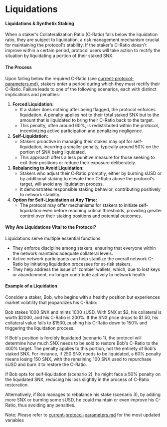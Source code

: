 # Liquidations

#### Liquidations & Synthetix Staking

When a staker's Collateralization Ratio (C-Ratio) falls below the liquidation ratio, they are subject to liquidation, a risk management mechanism crucial for maintaining the protocol's stability. If the staker's C-Ratio doesn't improve within a certain period, protocol users will take action to rectify the situation by liquidating a portion of their staked SNX.

#### The Process

Upon falling below the required C-Ratio (see [current-protocol-parameters.md](../current-protocol-parameters.md "mention")), stakers enter a period during which they must rectify their C-Ratio. Failure leads to one of the following scenarios, each with distinct implications and penalties:

1. **Forced Liquidation:**
   * If a staker does nothing after being flagged, the protocol enforces liquidation. A penalty applies not to their total staked SNX but to the amount that is liquidated to bring their C-Ratio back to the target.
   * This penalty, often around 60%, is redistributed within the protocol, incentivizing active participation and penalizing negligence.
2. **Self-Liquidation:**
   * Stakers proactive in managing their stakes may opt for self-liquidation, incurring a smaller penalty, typically around 50% on the portion of SNX being liquidated.
   * This approach offers a less punitive measure for those seeking to exit their positions or reduce their exposure deliberately.
3. **Rebalancing to Avoid Liquidation:**
   * Stakers who adjust their C-Ratio promptly, either by burning sUSD or by additional staking to elevate their C-Ratio above the protocol's target, will avoid any liquidation process.
   * It demonstrates responsible staking behavior, contributing positively to network stability.
4. **Option for Self-Liquidation at Any Time:**
   * The protocol may offer mechanisms for stakers to initiate self-liquidation even before reaching critical thresholds, providing greater control over their staking positions and potential outcomes.

#### Why Are Liquidations Vital to the Protocol?

Liquidations serve multiple essential functions:

* They enforce discipline among stakers, ensuring that everyone within the network maintains adequate collateral levels.
* Active network participants can help stabilize the overall network C-Ratio by initiating liquidation processes for at-risk stakers.
* They help address the issue of 'zombie' wallets, which, due to lost keys or abandonment, no longer contribute actively to network health.

#### Example of a Liquidation

Consider a staker, Bob, who begins with a healthy position but experiences market volatility that jeopardizes his C-Ratio:

Bob stakes 1000 SNX and mints 1000 sUSD. With SNX at $2, his collateral is worth $2000, and his C-Ratio is 200%. If the SNX price drops to $1.50, his collateral value falls to $1500, pushing his C-Ratio down to 150% and triggering the liquidation process.

If Bob's position is forcibly liquidated (scenario 1), the protocol will determine how much SNX needs to be sold to restore Bob's C-Ratio to the 400% target. The penalty applies to this portion, not the entirety of Bob's staked SNX. For instance, if 250 SNX needs to be liquidated, a 60% penalty means losing 150 SNX, with the remaining 100 SNX used to repurchase sUSD and burn it to restore the C-Ratio.

If Bob opts for self-liquidation (scenario 2), he might face a 50% penalty on the liquidated SNX, reducing his loss slightly in the process of C-Ratio restoration.

Alternatively, if Bob manages to rebalance his stake (scenario 3), by adding more SNX or burning some sUSD, he could maintain or even improve his C-Ratio, thus avoiding any penalties.



Note: Please refer to [current-protocol-parameters.md](../current-protocol-parameters.md "mention") for the most updated variables
